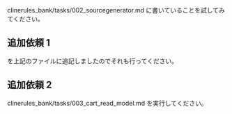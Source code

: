 clinerules_bank/tasks/002_sourcegenerator.md
に書いていることを試してみてください。
## 追加依頼 1
を上記のファイルに追記しましたのでそれも行ってください。
## 追加依頼 2
clinerules_bank/tasks/003_cart_read_model.md
を実行してください。
